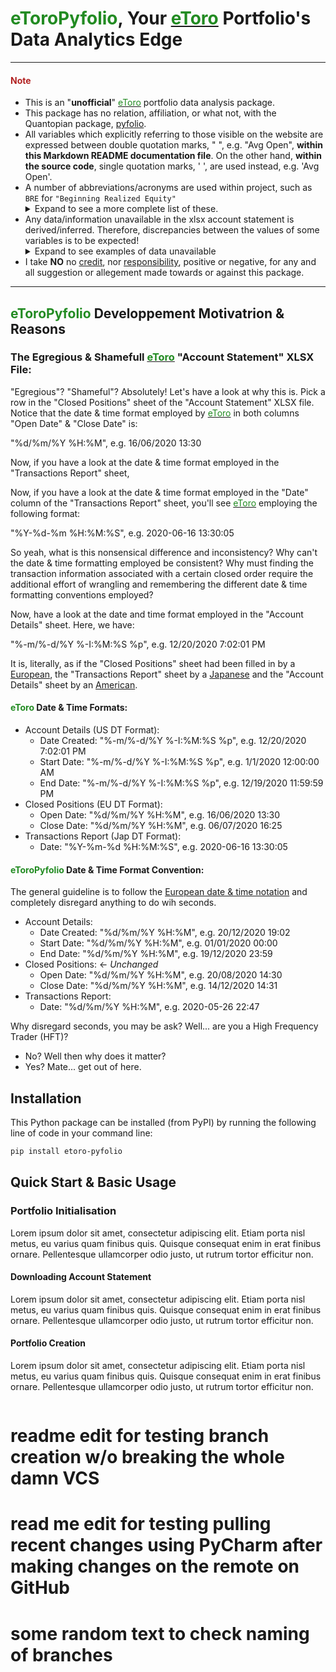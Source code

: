# <span style="color:#228B22">eToroPyfolio</span>, Your [<span style="color:#228B22">eToro</span>](https://www.etoro.com/) Portfolio's Data Analytics Edge

---

#### <span style="color:#B22222">Note</span>

- This is an "**unofficial**" [<span style="color:#228B22">eToro</span>](https://www.etoro.com/) portfolio data analysis package.
- This package has no relation, affiliation, or what not, with the Quantopian package, [pyfolio](https://github.com/quantopian/pyfolio).
- All variables which explicitly referring to those visible on the website are expressed between double quotation marks, " ", e.g. "Avg Open", **within this Markdown README documentation file**. On
  the other hand, **within the source code**, single quotation marks, ' ', are used instead, e.g. 'Avg Open'.
- A number of abbreviations/acronyms are used within project, such as `BRE` for `"Beginning Realized Equity"`
  <details>	
  <summary>Expand to see a more complete list of these.</summary>
  - `WD`:= `"Withdrawals"`		
  - `WDF`:= `"Withdrawal Fees"`		
  - `ROF`:= `"Roll Over Fees"`
  - `TPL`:= `"Trade Profit or Loss"`
  - `BRE`:= `"Beginning Realized Equity"`
  - `ERE`:= `"Ending Realized Equity"`
  </details>
- Any data/information unavailable in the xlsx account statement is derived/inferred. Therefore, discrepancies between the values of some variables is to be expected! 
  <details>    
  <summary>Expand to see  examples of data unavailable</summary>
  in the xlsx account statement which are approximated are:
  - "Avg Open" price of open orders. The "Avg Open" is approximated as `"Avg Open" = (Close + Open) ÷ 2` where the `Close` and `Open` values used are the open and close prices obtained
    using [yfinance](https://pypi.org/project/yfinance/) for the date the order was opened.
  - "Units" of open orders. Derived by `"Units" = "Amount" ÷ "Avg Open"`
  - "Profit" of open orders (as all "Profit" price values absent in the xlsx account statement file). Approximation via `"Profit" = ("Avg Open" - Close) x "Units"` where the `Close` price value used
    is that of the previous trading days close price.
  </details>	  
- I take **NO** no <ins>credit</ins>, nor <ins>responsibility</ins>, positive or negative, for any and all suggestion or allegement made towards or against this package.



---



## <span style="color:#228B22">eToroPyfolio</span> Developpement  Motivatrion & Reasons


### The **Egregious** & **Shamefull** [<span style="color:#228B22">eToro</span>](https://www.etoro.com/) "Account Statement" XLSX File:

"Egregious"? "Shameful"? Absolutely! Let's have a look at why this is. Pick a row in the "Closed Positions" sheet of the "Account Statement" XLSX file. Notice that the date & time format employed
by [<span style="color:#228B22">eToro</span>](https://www.etoro.com/) in both columns "Open Date" & "Close Date" is:

"%d/%m/%Y %H:%M", e.g. 16/06/2020 13:30

Now, if you have a look at the date & time format employed in the "Transactions Report" sheet,

Now, if you have a look at the date & time format employed in the "Date" column of the "Transactions Report" sheet, you'll see [<span style="color:#228B22">eToro</span>](https://www.etoro.com/)
employing the following format:

"%Y-%d-%m %H:%M:%S", e.g. 2020-06-16 13:30:05

So yeah, what is this nonsensical difference and inconsistency? Why can't the date & time formatting employed be consistent? Why must finding the transaction information associated with a certain
closed order require the additional effort of wrangling and remembering the different date & time formatting conventions employed?

Now, have a look at the date and time format employed in the "Account Details" sheet. Here, we have:

"%-m/%-d/%Y %-I:%M:%S %p", e.g. 12/20/2020 7:02:01 PM

It is, literally, as if the "Closed Positions" sheet had been filled in by
a [European](https://en.wikipedia.org/wiki/Date_and_time_notation_in_Europe#:~:text=Official%20EU%20documents%20still%20tend,YYYY%2DMM%2DDD.%22), the "Transactions Report" sheet by
a [Japanese](https://en.wikipedia.org/wiki/Date_and_time_notation_in_Japan#:~:text=The%20most%20commonly%20used%20date,%22Wednesday%2031%20December%202008%22.) and the "Account Details" sheet by
an [American](https://en.wikipedia.org/wiki/Date_and_time_notation_in_the_United_States).




#### <span style="color:#228B22">eToro</span> Date & Time Format**s**:

- Account Details (US DT Format):
    - Date Created: "%-m/%-d/%Y %-I:%M:%S %p", e.g. 12/20/2020 7:02:01 PM
    - Start Date: "%-m/%-d/%Y %-I:%M:%S %p", e.g. 1/1/2020 12:00:00 AM
    - End Date: "%-m/%-d/%Y %-I:%M:%S %p", e.g. 12/19/2020 11:59:59 PM
- Closed Positions (EU DT Format):
    - Open Date: "%d/%m/%Y %H:%M", e.g. 16/06/2020 13:30
    - Close Date: "%d/%m/%Y %H:%M", e.g. 06/07/2020 16:25
- Transactions Report (Jap DT Format):
    - Date: "%Y-%m-%d %H:%M:%S", e.g. 2020-06-16 13:30:05

#### <span style="color:#228B22">eToroPyfolio</span> Date & Time Format **Convention**:

The general guideline is to follow
the [European date & time notation](https://en.wikipedia.org/wiki/Date_and_time_notation_in_Europe#:~:text=Official%20EU%20documents%20still%20tend,YYYY%2DMM%2DDD.%22) and completely disregard
anything to do wih seconds.

- Account Details:
    - Date Created: "%d/%m/%Y %H:%M", e.g. 20/12/2020 19:02
    - Start Date: "%d/%m/%Y %H:%M", e.g. 01/01/2020 00:00
    - End Date: "%d/%m/%Y %H:%M", e.g. 19/12/2020 23:59
- Closed Positions: <- *Unchanged*
    - Open Date: "%d/%m/%Y %H:%M", e.g. 20/08/2020 14:30
    - Close Date: "%d/%m/%Y %H:%M", e.g. 14/12/2020 14:31
- Transactions Report:
    - Date: "%d/%m/%Y %H:%M", e.g. 2020-05-26 22:47

Why disregard seconds, you may be ask? Well... are you a High Frequency Trader (HFT)?

- No? Well then why does it matter?
- Yes? Mate... get out of here.



## Installation
This Python package can be installed (from PyPI) by running the following line of code in your command line:
```bash
pip install etoro-pyfolio
```





## Quick Start & Basic Usage



### Portfolio Initialisation

Lorem ipsum dolor sit amet, consectetur adipiscing elit. Etiam porta nisl metus, eu varius quam finibus quis. Quisque consequat enim in erat finibus ornare. Pellentesque ullamcorper odio justo, ut
rutrum tortor efficitur non.

#### Downloading Account Statement

Lorem ipsum dolor sit amet, consectetur adipiscing elit. Etiam porta nisl metus, eu varius quam finibus quis. Quisque consequat enim in erat finibus ornare. Pellentesque ullamcorper odio justo, ut
rutrum tortor efficitur non.

#### Portfolio Creation

Lorem ipsum dolor sit amet, consectetur adipiscing elit. Etiam porta nisl metus, eu varius quam finibus quis. Quisque consequat enim in erat finibus ornare. Pellentesque ullamcorper odio justo, ut
rutrum tortor efficitur non.

```python

```

# readme edit for testing branch creation w/o breaking the whole damn VCS

# read me edit for testing pulling recent changes using PyCharm after making changes on the remote on GitHub


# some random text to check naming of branches
